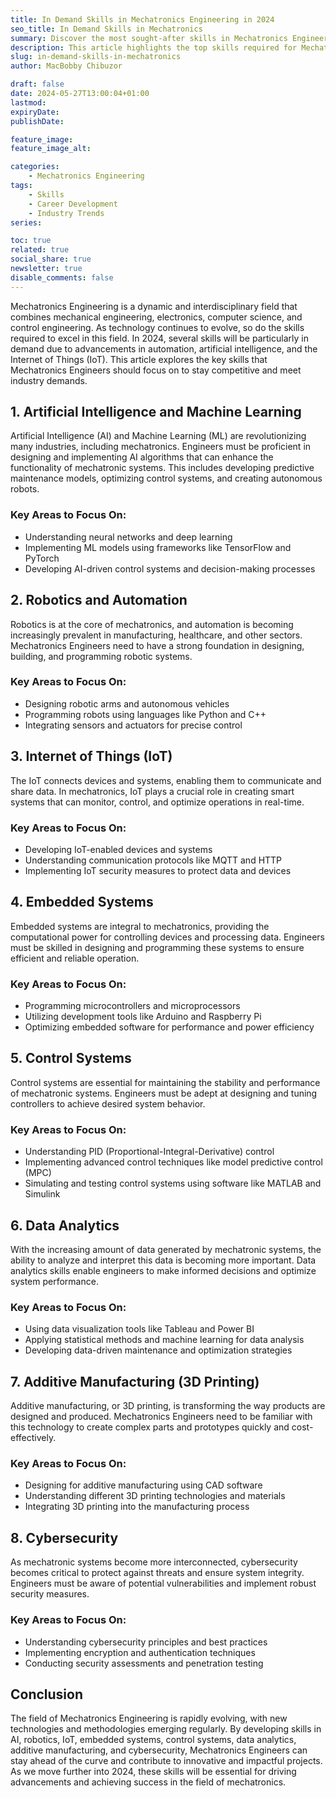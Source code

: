 ```yaml
---
title: In Demand Skills in Mechatronics Engineering in 2024
seo_title: In Demand Skills in Mechatronics
summary: Discover the most sought-after skills in Mechatronics Engineering for 2024, focusing on the technological advancements and industry needs.
description: This article highlights the top skills required for Mechatronics Engineers in 2024, covering areas like AI, robotics, IoT, and more.
slug: in-demand-skills-in-mechatronics
author: MacBobby Chibuzor

draft: false
date: 2024-05-27T13:00:04+01:00
lastmod:
expiryDate:
publishDate:

feature_image:
feature_image_alt:

categories:
    - Mechatronics Engineering
tags:
    - Skills
    - Career Development
    - Industry Trends
series:

toc: true
related: true
social_share: true
newsletter: true
disable_comments: false
---
```


Mechatronics Engineering is a dynamic and interdisciplinary field that combines mechanical engineering, electronics, computer science, and control engineering. As technology continues to evolve, so do the skills required to excel in this field. In 2024, several skills will be particularly in demand due to advancements in automation, artificial intelligence, and the Internet of Things (IoT). This article explores the key skills that Mechatronics Engineers should focus on to stay competitive and meet industry demands.

## 1. Artificial Intelligence and Machine Learning

Artificial Intelligence (AI) and Machine Learning (ML) are revolutionizing many industries, including mechatronics. Engineers must be proficient in designing and implementing AI algorithms that can enhance the functionality of mechatronic systems. This includes developing predictive maintenance models, optimizing control systems, and creating autonomous robots.

### Key Areas to Focus On:
- Understanding neural networks and deep learning
- Implementing ML models using frameworks like TensorFlow and PyTorch
- Developing AI-driven control systems and decision-making processes

## 2. Robotics and Automation

Robotics is at the core of mechatronics, and automation is becoming increasingly prevalent in manufacturing, healthcare, and other sectors. Mechatronics Engineers need to have a strong foundation in designing, building, and programming robotic systems.

### Key Areas to Focus On:
- Designing robotic arms and autonomous vehicles
- Programming robots using languages like Python and C++
- Integrating sensors and actuators for precise control

## 3. Internet of Things (IoT)

The IoT connects devices and systems, enabling them to communicate and share data. In mechatronics, IoT plays a crucial role in creating smart systems that can monitor, control, and optimize operations in real-time.

### Key Areas to Focus On:
- Developing IoT-enabled devices and systems
- Understanding communication protocols like MQTT and HTTP
- Implementing IoT security measures to protect data and devices

## 4. Embedded Systems

Embedded systems are integral to mechatronics, providing the computational power for controlling devices and processing data. Engineers must be skilled in designing and programming these systems to ensure efficient and reliable operation.

### Key Areas to Focus On:
- Programming microcontrollers and microprocessors
- Utilizing development tools like Arduino and Raspberry Pi
- Optimizing embedded software for performance and power efficiency

## 5. Control Systems

Control systems are essential for maintaining the stability and performance of mechatronic systems. Engineers must be adept at designing and tuning controllers to achieve desired system behavior.

### Key Areas to Focus On:
- Understanding PID (Proportional-Integral-Derivative) control
- Implementing advanced control techniques like model predictive control (MPC)
- Simulating and testing control systems using software like MATLAB and Simulink

## 6. Data Analytics

With the increasing amount of data generated by mechatronic systems, the ability to analyze and interpret this data is becoming more important. Data analytics skills enable engineers to make informed decisions and optimize system performance.

### Key Areas to Focus On:
- Using data visualization tools like Tableau and Power BI
- Applying statistical methods and machine learning for data analysis
- Developing data-driven maintenance and optimization strategies

## 7. Additive Manufacturing (3D Printing)

Additive manufacturing, or 3D printing, is transforming the way products are designed and produced. Mechatronics Engineers need to be familiar with this technology to create complex parts and prototypes quickly and cost-effectively.

### Key Areas to Focus On:
- Designing for additive manufacturing using CAD software
- Understanding different 3D printing technologies and materials
- Integrating 3D printing into the manufacturing process

## 8. Cybersecurity

As mechatronic systems become more interconnected, cybersecurity becomes critical to protect against threats and ensure system integrity. Engineers must be aware of potential vulnerabilities and implement robust security measures.

### Key Areas to Focus On:
- Understanding cybersecurity principles and best practices
- Implementing encryption and authentication techniques
- Conducting security assessments and penetration testing

## Conclusion

The field of Mechatronics Engineering is rapidly evolving, with new technologies and methodologies emerging regularly. By developing skills in AI, robotics, IoT, embedded systems, control systems, data analytics, additive manufacturing, and cybersecurity, Mechatronics Engineers can stay ahead of the curve and contribute to innovative and impactful projects. As we move further into 2024, these skills will be essential for driving advancements and achieving success in the field of mechatronics.
